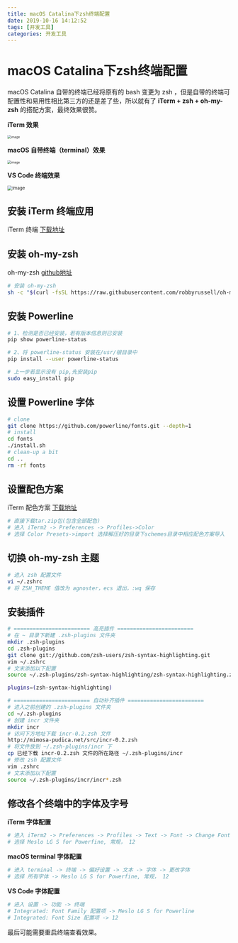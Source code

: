 ```yaml
---
title: macOS Catalina下zsh终端配置
date: 2019-10-16 14:12:52
tags: [开发工具]
categories: 开发工具
---
```


# macOS Catalina下zsh终端配置

macOS Catalina 自带的终端已经将原有的 bash 变更为 zsh ，但是自带的终端可配置性和易用性相比第三方的还是差了些，所以就有了 **iTerm + zsh + oh-my-zsh** 的搭配方案，最终效果很赞。

**iTerm 效果**

<img src="https://mdstatic.netlify.com/blog/macOS Catalina下zsh终端配置1.png" alt="image" style="zoom:50%;" />

<!--more-->

**macOS 自带终端（terminal）效果**

<img src="https://mdstatic.netlify.com/blog/macOS Catalina下zsh终端配置2.png" alt="image" style="zoom:50%;" />

**VS Code 终端效果**

<img src="https://mdstatic.netlify.com/blog/macOS Catalina下zsh终端配置3.png" alt="image" style="zoom:70%;" />

## 安装 iTerm 终端应用

iTerm 终端 [下载地址](https://www.iterm2.com/downloads.html)

## 安装 oh-my-zsh 

oh-my-zsh [github地址](https://github.com/robbyrussell/oh-my-zsh)

```bash
# 安装 oh-my-zsh
sh -c "$(curl -fsSL https://raw.githubusercontent.com/robbyrussell/oh-my-zsh/master/tools/install.sh)"
```

## 安装 Powerline

```bash
# 1、检测是否已经安装，若有版本信息则已安装
pip show powerline-status

# 2、将 powerline-status 安装在/usr/根目录中
pip install --user powerline-status

# 上一步若显示没有 pip,先安装pip
sudo easy_install pip
```

## 设置 Powerline 字体

```bash
# clone
git clone https://github.com/powerline/fonts.git --depth=1
# install
cd fonts
./install.sh
# clean-up a bit
cd ..
rm -rf fonts
```

## 设置配色方案

iTerm 配色方案 [下载地址](https://iterm2colorschemes.com/)

```bash
# 直接下载tar.zip包(包含全部配色)
# 进入 iTerm2 -> Preferences -> Profiles->Color 
# 选择 Color Presets->import 选择解压好的目录下schemes目录中相应配色方案导入
```

## 切换 oh-my-zsh 主题

```bash
# 进入 zsh 配置文件
vi ~/.zshrc
# 将 ZSH_THEME 值改为 agnoster，ecs 退出，:wq 保存
```

## 安装插件

```bash
# ======================== 高亮插件 ========================
# 在 ~ 目录下新建 .zsh-plugins 文件夹
mkdir .zsh-plugins
cd .zsh-plugins
git clone git://github.com/zsh-users/zsh-syntax-highlighting.git
vim ~/.zshrc
# 文末添加以下配置
source ~/.zsh-plugins/zsh-syntax-highlighting/zsh-syntax-highlighting.zsh

plugins=(zsh-syntax-highlighting)

# ======================== 自动补齐插件 ========================
# 进入之前创建的 .zsh-plugins 文件夹
cd ~/.zsh-plugins
# 创建 incr 文件夹
mkdir incr
# 访问下方地址下载 incr-0.2.zsh 文件
http://mimosa-pudica.net/src/incr-0.2.zsh
# 将文件放到 ~/.zsh-plugins/incr 下
cp 已经下载 incr-0.2.zsh 文件的所在路径 ~/.zsh-plugins/incr 
# 修改 zsh 配置文件
vim .zshrc
# 文末添加以下配置
source ~/.zsh-plugins/incr/incr*.zsh
```

## 修改各个终端中的字体及字号

**iTerm 字体配置**

```bash
# 进入 iTerm2 -> Preferences -> Profiles -> Text -> Font -> Change Font
# 选择 Meslo LG S for Powerfine, 常规， 12
```

**macOS terminal 字体配置**

```bash
# 进入 terminal -> 终端 -> 偏好设置 -> 文本 -> 字体 -> 更改字体
# 选择 所有字体 -> Meslo LG S for Powerfine, 常规， 12
```

**VS Code 字体配置**

```bash
# 进入 设置 -> 功能 -> 终端 
# Integrated: Font Family 配置项 -> Meslo LG S for Powerline
# Integrated: Font Size 配置项 -> 12
```

最后可能需要重启终端查看效果。